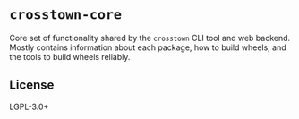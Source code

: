 # `crosstown-core`

Core set of functionality shared by the `crosstown` CLI tool and web backend.
Mostly contains information about each package, how to build wheels, and the
tools to build wheels reliably.

## License

LGPL-3.0+
